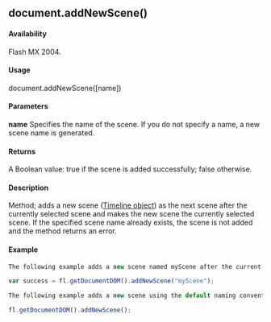 ## document.addNewScene()

#### Availability

Flash MX 2004.

#### Usage

document.addNewScene([name])

#### Parameters

**name** Specifies the name of the scene. If you do not specify a name, a new scene name is generated.

#### Returns

A Boolean value: true if the scene is added successfully; false otherwise.

#### Description

Method; adds a new scene ([Timeline object](../Timeline_object/timeline_summary.md)) as the next scene after the currently selected scene and makes the new scene the currently selected scene. If the specified scene name already exists, the scene is not added and the method returns an error.

#### Example

```javascript
The following example adds a new scene named myScene after the current scene in the current document. The variable success will be true when the new scene is created; false otherwise.

var success = fl.getDocumentDOM().addNewScene("myScene");

The following example adds a new scene using the default naming convention. If only one scene exists, the newly created scene is named "Scene 2".

fl.getDocumentDOM().addNewScene();

```